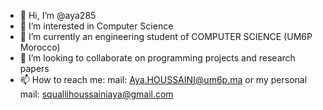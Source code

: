 - 👋 Hi, I’m @aya285
- 👀 I’m interested in Computer Science 
- 🌱 I’m currently an engineering student of COMPUTER SCIENCE (UM6P Morocco)
- 💞️ I’m looking to collaborate on programming projects and research papers
- 📫 How to reach me: mail: Aya.HOUSSAINI@um6p.ma or my personal mail: squallihoussainiaya@gmail.com
  

<!---
aya285/aya285 is a ✨ special ✨ repository because its `README.md` (this file) appears on your GitHub profile.
You can click the Preview link to take a look at your changes.
--->
